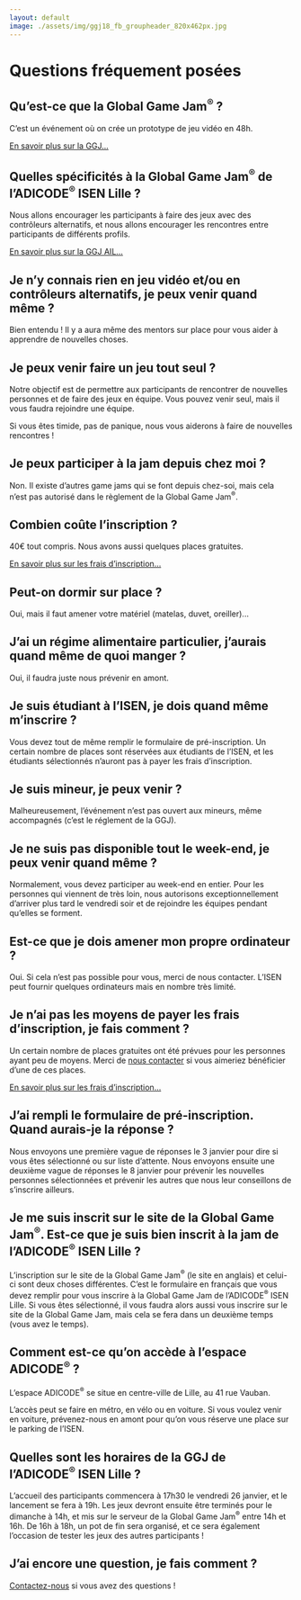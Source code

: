 ```yaml
---
layout: default
image: ./assets/img/ggj18_fb_groupheader_820x462px.jpg
---
```


# Questions fréquement posées

## Qu’est-ce que la Global Game Jam<sup>&reg;</sup> ?

C’est un événement où on crée un prototype de jeu vidéo en 48h.

[En savoir plus sur la GGJ...](/intro#quest-ce-que-la-global-game-jam)

## Quelles spécificités à la Global Game Jam<sup>&reg;</sup> de l’ADICODE<sup>&reg;</sup> ISEN Lille ?

Nous allons encourager les participants à faire des jeux avec des contrôleurs alternatifs,
et nous allons encourager les rencontres entre participants de différents profils.

[En savoir plus sur la GGJ AIL...](/intro#spécificités-de-la-ggj-adicode-isen-lille)

## Je n’y connais rien en jeu vidéo et/ou en contrôleurs alternatifs, je peux venir quand même ?

Bien entendu ! Il y a aura même des mentors sur place pour vous aider à apprendre de nouvelles choses.

## Je peux venir faire un jeu tout seul ?

Notre objectif est de permettre aux participants de rencontrer de nouvelles personnes et de faire
des jeux en équipe. Vous pouvez venir seul, mais il vous faudra rejoindre une équipe.

Si vous êtes timide, pas de panique, nous vous aiderons à faire de nouvelles rencontres !

## Je peux participer à la jam depuis chez moi ?

Non. Il existe d’autres game jams qui se font depuis chez-soi, mais cela n’est pas autorisé
dans le règlement de la Global Game Jam<sup>&reg;</sup>.

## Combien coûte l’inscription ?

40€ tout compris. Nous avons aussi quelques places gratuites.

[En savoir plus sur les frais d’inscription...](/register#frais-dinscription)

## Peut-on dormir sur place ?

Oui, mais il faut amener votre matériel (matelas, duvet, oreiller)...

## J’ai un régime alimentaire particulier, j’aurais quand même de quoi manger ?

Oui, il faudra juste nous prévenir en amont.

## Je suis étudiant à l’ISEN, je dois quand même m’inscrire ?

Vous devez tout de même remplir le formulaire de pré-inscription.
Un certain nombre de places sont réservées aux étudiants de l’ISEN, et les étudiants sélectionnés
n’auront pas à payer les frais d’inscription.

## Je suis mineur, je peux venir ?

Malheureusement, l’événement n’est pas ouvert aux mineurs, même accompagnés (c’est le réglement de la GGJ).

## Je ne suis pas disponible tout le week-end, je peux venir quand même ?

Normalement, vous devez participer au week-end en entier. Pour les personnes qui
viennent de très loin, nous autorisons exceptionnellement d’arriver plus tard le 
vendredi soir et de rejoindre les équipes pendant qu’elles se forment.

## Est-ce que je dois amener mon propre ordinateur ?

Oui. Si cela n’est pas possible pour vous, merci de nous contacter.
L’ISEN peut fournir quelques ordinateurs mais en nombre très limité.

## Je n’ai pas les moyens de payer les frais d’inscription, je fais comment ?

Un certain nombre de places gratuites ont été prévues pour les personnes ayant
peu de moyens. Merci de [nous contacter](mailto:contact@ggjail.org) si vous aimeriez
bénéficier d’une de ces places.

[En savoir plus sur les frais d’inscription...](/register#frais-dinscription)


## J’ai rempli le formulaire de pré-inscription. Quand aurais-je la réponse ?
Nous envoyons une première vague de réponses le 3 janvier pour dire si vous êtes sélectionné
ou sur liste d’attente. Nous envoyons ensuite une deuxième vague de réponses le 8 janvier
pour prévenir les nouvelles personnes sélectionnées et prévenir les autres que nous leur 
conseillons de s’inscrire ailleurs.

## Je me suis inscrit sur le site de la Global Game Jam<sup>&reg;</sup>. Est-ce que je suis bien inscrit à la jam de l’ADICODE<sup>&reg;</sup> ISEN Lille ?

L’inscription sur le site de la Global Game Jam<sup>&reg;</sup> (le site en anglais) et celui-ci sont deux choses différentes.
C’est le formulaire en français que vous devez remplir pour vous inscrire à la Global Game Jam de l’ADICODE<sup>&reg;</sup> ISEN Lille.
Si vous êtes sélectionné, il vous faudra alors aussi vous inscrire sur le site de la Global Game Jam, 
mais cela se fera dans un deuxième temps (vous avez le temps). 

## Comment est-ce qu’on accède à l’espace ADICODE<sup>&reg;</sup> ?

L’espace ADICODE<sup>&reg;</sup> se situe en centre-ville de Lille, au 41 rue Vauban. 

L’accès peut se faire en métro, en vélo ou en voiture. 
Si vous voulez venir en voiture, prévenez-nous en amont pour qu’on vous réserve une place sur le parking de l’ISEN.

## Quelles sont les horaires de la GGJ de l’ADICODE<sup>&reg;</sup> ISEN Lille ?

L’accueil des participants commencera à 17h30 le vendredi 26 janvier, et le lancement se fera à 19h.
Les jeux devront ensuite être terminés pour le dimanche à 14h, et mis sur le serveur de la Global Game Jam<sup>&reg;</sup>
entre 14h et 16h. De 16h à 18h, un pot de fin sera organisé, et ce sera également l’occasion de tester
les jeux des autres participants !

## J’ai encore une question, je fais comment ?

[Contactez-nous](/contact) si vous avez des questions !
